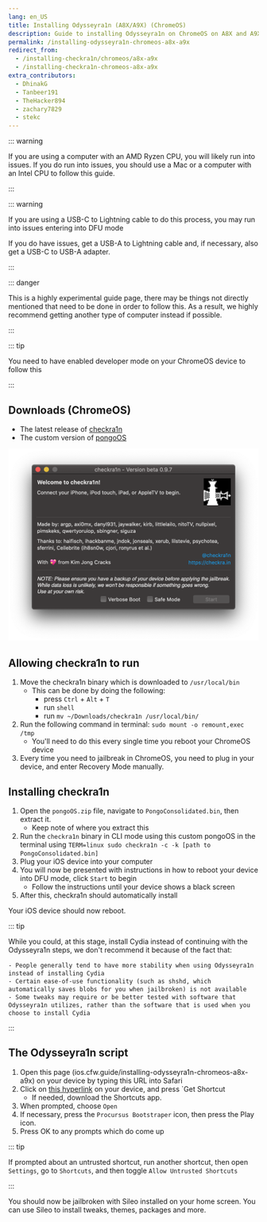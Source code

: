 ```yaml
---
lang: en_US
title: Installing Odysseyra1n (A8X/A9X) (ChromeOS)
description: Guide to installing Odysseyra1n on ChromeOS on A8X and A9X devices
permalink: /installing-odysseyra1n-chromeos-a8x-a9x
redirect_from:
  - /installing-checkra1n/chromeos/a8x-a9x
  - /installing-checkra1n-chromeos-a8x-a9x
extra_contributors:
  - DhinakG
  - Tanbeer191
  - TheHacker894
  - zachary7829
  - stekc
---
```


::: warning

If you are using a computer with an AMD Ryzen CPU, you will likely run into issues. If you do run into issues, you should use a Mac or a computer with an Intel CPU to follow this guide.

:::

::: warning

If you are using a USB-C to Lightning cable to do this process, you may run into issues entering into DFU mode

If you do have issues, get a USB-A to Lightning cable and, if necessary, also get a USB-C to USB-A adapter.

:::

::: danger

This is a highly experimental guide page, there may be things not directly mentioned that need to be done in order to follow this. As a result, we highly recommend getting another type of computer instead if possible.

:::

::: tip

You need to have enabled developer mode on your ChromeOS device to follow this

:::

## Downloads (ChromeOS)

- The latest release of [checkra1n](https://checkra.in)
- The custom version of [pongoOS](https://github.com/checkra1n/BugTracker/files/6429930/Pongo.zip)

![A screenshot of the checkra1n application](/assets/images/checkra1n.png)

## Allowing checkra1n to run

1. Move the checkra1n binary which is downloaded to `/usr/local/bin`
    - This can be done by doing the following:
      - press `Ctrl` + `Alt` + `T`
      - run `shell`
      - run `mv ~/Downloads/checkra1n /usr/local/bin/`
1. Run the following command in terminal: `sudo mount -o remount,exec /tmp`
    - You'll need to do this every single time you reboot your ChromeOS device
1. Every time you need to jailbreak in ChromeOS, you need to plug in your device, and enter Recovery Mode manually.

## Installing checkra1n

1. Open the `pongoOS.zip` file, navigate to `PongoConsolidated.bin`, then extract it.
    - Keep note of where you extract this
1. Run the `checkra1n` binary in CLI mode using this custom pongoOS in the terminal using `TERM=linux sudo checkra1n -c -k [path to PongoConsolidated.bin]`
1. Plug your iOS device into your computer
1. You will now be presented with instructions in how to reboot your device into <router-link to="/faq/#what-is-dfu-mode">DFU mode</router-link>, click `Start` to begin
    - Follow the instructions until your device shows a black screen
1. After this, checkra1n should automatically install

Your iOS device should now reboot.

<!--Will probably make this better later on but this will work for now-->

::: tip

While you could, at this stage, install Cydia instead of continuing with the Odysseyra1n steps, we don't recommend it because of the fact that:

    - People generally tend to have more stability when using Odysseyra1n instead of installing Cydia
    - Certain ease-of-use functionality (such as shshd, which automatically saves blobs for you when jailbroken) is not available
    - Some tweaks may require or be better tested with software that Odysseyra1n utilizes, rather than the software that is used when you choose to install Cydia

:::

## The Odysseyra1n script

1. Open this page (ios.cfw.guide/installing-odysseyra1n-chromeos-a8x-a9x) on your device by typing this URL into Safari
1. Click on [this hyperlink](https://www.icloud.com/shortcuts/8d4e206d568d4aadb624b2a6191a3771) on your device, and press `Get Shortcut
    - If needed, download the Shortcuts app.
1. When prompted, choose `Open`
1. If necessary, press the `Procursus Bootstraper` icon, then press the Play icon.
1. Press OK to any prompts which do come up

::: tip

If prompted about an untrusted shortcut, run another shortcut, then open `Settings`, go to `Shortcuts`, and then toggle `Allow Untrusted Shortcuts`

:::

You should now be jailbroken with Sileo installed on your home screen. You can use Sileo to install <router-link to="/faq/#what-are-tweaks">tweaks</router-link>, themes, packages and more.
